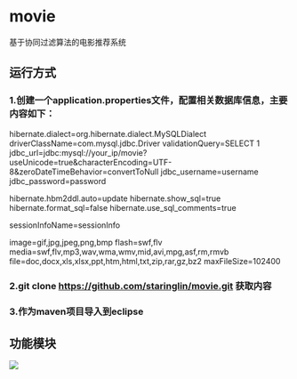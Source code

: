 # movie
基于协同过滤算法的电影推荐系统
## 运行方式
### 1.创建一个application.properties文件，配置相关数据库信息，主要内容如下：
hibernate.dialect=org.hibernate.dialect.MySQLDialect
driverClassName=com.mysql.jdbc.Driver
validationQuery=SELECT 1
jdbc_url=jdbc:mysql://your_ip/movie?useUnicode=true&characterEncoding=UTF-8&zeroDateTimeBehavior=convertToNull
jdbc_username=username
jdbc_password=password

hibernate.hbm2ddl.auto=update
hibernate.show_sql=true
hibernate.format_sql=false
hibernate.use_sql_comments=true

sessionInfoName=sessionInfo

image=gif,jpg,jpeg,png,bmp
flash=swf,flv
media=swf,flv,mp3,wav,wma,wmv,mid,avi,mpg,asf,rm,rmvb
file=doc,docx,xls,xlsx,ppt,htm,html,txt,zip,rar,gz,bz2
maxFileSize=102400
### 2.git clone https://github.com/staringlin/movie.git 获取内容
### 3.作为maven项目导入到eclipse

## 功能模块
![](https://github.com/staringlin/movie/raw/master/modules.png)
